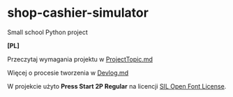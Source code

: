 # shop-cashier-simulator
Small school Python project

**\[PL\]**

Przeczytaj wymagania projektu w [ProjectTopic.md](ProjectTopic.md)

Więcej o procesie tworzenia w [Devlog.md](Devlog.md)

W projekcie użyto **Press Start 2P Regular** na licencji [SIL Open Font License](res/Fonts/OFL-PressStart2P.txt).